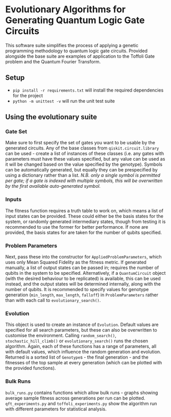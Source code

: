 # Evolutionary Algorithms for Generating Quantum Logic Gate Circuits

This software suite simplifies the process of applying a genetic programming methodology to quantum logic gate circuits. Provided alongside the base suite are examples of application to the Toffoli Gate problem and the Quantum Fourier Transform.

## Setup

- `pip install -r requirements.txt` will install the required dependencies for the project
- `python -m unittest -v` will run the unit test suite

## Using the evolutionary suite

### Gate Set
Make sure to first specify the set of gates you want to be usable by the generated circuits. Any of the base classes from `qiskit.circuit.library` can be used - create a list of instances of these classes (i.e. any gates with parameters must have these values specified, but any value can be used as it will be changed based on the value specified by the genotype). Symbols can be automatically generated, but equally they can be prespecified by using a dictionary rather than a list. *N.B. only a single symbol is permitted per gate; if a gate is indexed with multiple symbols, this will be overwritten by the first available auto-generated symbol.*

### Inputs
The fitness function requires a truth table to work on, which means a list of input states can be provided. These could either be the basis states for the system, or randomly generated intermediary states, though from testing it is recommended to use the former for better performance. If none are provided, the basis states for are taken for the number of qubits specified.

### Problem Parameters
Next, pass these into the constructor for `AppliedProblemParameters`, which uses only Mean Squared Fidelity as the fitness metric. If generated manually, a list of output states can be passed in; requires the number of qubits in the system to be specified. Alternatively, if a `QuantumCircuit` object (with the desired behaviour to be replicated) is available, this can be used instead, and the output states will be determined internally, along with the number of qubits. It is recommended to specify values for genotype generation (`min_length`, `max_length`, `falloff`) in `ProblemParameters` rather than with each call to `evolutionary_search()`.

### Evolution
This object is used to create an instance of `Evolution`. Default values are specified for all search parameters, but these can also be overwritten to customise the environment. Calling `random_search()`, `stochastic_hill_climb()` or `evolutionary_search()` runs the chosen algorithm. Again, each of these functions has a range of parameters, all with default values, which influence the random generation and evolution. Returned is a sorted list of `Genotype`s - the final generation - and the fitnesses of the top sample at every generation (which can be plotted with the provided functions).

### Bulk Runs

`bulk_runs.py` contains functions which allow bulk runs - graphs showing average sample fitness across generations per run can be plotted. `qft_experiments.py` and `toffoli_experiments.py` show the algorithm run with different parameters for statistical analysis.

